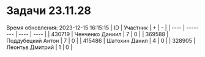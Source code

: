 # Задачи 23.11.28
Время обновления: 2023-12-15 16:15:15
| ID   | Участник | +    | -    |
| ---- | -------- | ---- | ---- |
| 430719 | Ченченко Даниил | 7 | 0 |
| 369588 | Поддубецкий Антон | 7 | 0 |
| 415486 | Шатохин Данил | 4 | 0 |
| 328905 | Леонтьв Дмитрий | 1 | 0 |
